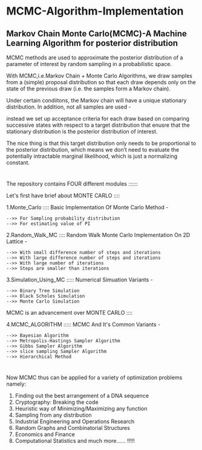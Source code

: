 # MCMC-Algorithm-Implementation

## Markov Chain Monte Carlo(MCMC)-A Machine Learning Algorithm for posterior distribution

MCMC methods are used to approximate the posterior distribution of a parameter of interest by random sampling in a probabilistic space.

With MCMC,i.e.Markov Chain + Monte Carlo Algorithms, we draw samples from a (simple) proposal distribution so that each draw depends only on the state of the previous draw (i.e. the samples form a Markov chain).

Under certain condiitons, the Markov chain will have a unique stationary distribution. In addition, not all samples are used -

instead we set up acceptance criteria for each draw based on comparing successive states with respect to a target distribution that enusre that the stationary distribution is the posterior distribution of interest.

The nice thing is that this target distribution only needs to be proportional to the posterior distribution, which means we don’t need to evaluate the potentially intractable marginal likelihood, which is just a normalizing constant.

#
#
The repository contains FOUR different modules ::::::


Let's first have brief about MONTE CARLO ::::
    
1.Monte_Carlo ::::
Basic Implementation Of Monte Carlo Method -

    -->> For Sampling probability distribution
    -->> For estimating value of PI
    

2.Random_Walk_MC ::::
Random Walk Monte Carlo Implementation On 2D Lattice -

    -->> With small difference number of steps and iterations 
    -->> With large difference number of steps and iterations 
    -->> With large number of iterations
    -->> Steps are smaller than iterations
    
3.Simulation_Using_MC :::::
Numerical Simuation Variants - 

    -->> Binary Tree Simulation
    -->> Black Scholes Simulation
    -->> Monte Carlo Simulation 


MCMC is an advancement over MONTE CARLO ::::

4.MCMC_ALGORITHM :::::
MCMC And It's Common Variants -
    
    -->> Bayesian Algorithm
    -->> Metropolis-Hastings Sampler Algorithm
    -->> Gibbs Sampler Algorithm 
    -->> slice sampling Sampler Algorithm
    -->> Hierarchical Method
    
#
#     
Now MCMC thus can be applied for a variety of optimization problems namely:
1.	Finding out the best arrangement of a DNA sequence
2.	Cryptography: Breaking the code
3.	Heuristic way of Minimizing/Maximizing any function
4.	Sampling from any distribution
5.	Industrial Engineering and Operations Research
6.	Random Graphs and Combinatorial Structures
7.	Economics and Finance
8.	Computational Statistics and much more...... !!!!!


